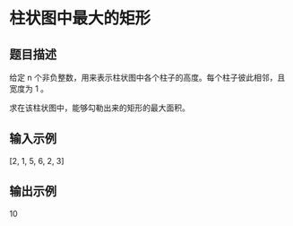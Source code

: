# 柱状图中最大的矩形

## 题目描述

给定 n 个非负整数，用来表示柱状图中各个柱子的高度。每个柱子彼此相邻，且宽度为 1 。

求在该柱状图中，能够勾勒出来的矩形的最大面积。

## 输入示例

[2, 1, 5, 6, 2, 3]

## 输出示例

10